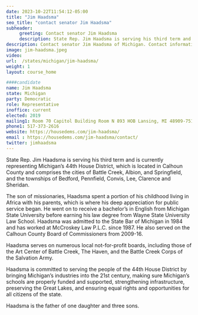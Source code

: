 ```yaml
---
date: 2023-10-22T11:54:12-05:00
title: "Jim Haadsma"
seo_title: "contact senator Jim Haadsma"
subheader:
     greeting: Contact senator Jim Haadsma
     description: State Rep. Jim Haadsma is serving his third term and is currently representing Michigan’s 44th House District, which is located in Calhoun County and comprises the cities of Battle Creek, Albion, and Springfield, and the townships of Bedford, Pennfield, Convis, Lee, Clarence and Sheridan.  
description: Contact senator Jim Haadsma of Michigan. Contact information for Jim Haadsma includes email address, phone number, and mailing address.
image: jim-haadsma.jpeg
video:
url:  /states/michigan/jim-haadsma/
weight: 1
layout: course_home

####candidate
name: Jim Haadsma
state: Michigan
party: Democratic
role: Representative
inoffice: current
elected: 2019
mailing1: Room 70 Capitol Building Room N 893 HOB Lansing, MI 48909-7514
phone1: 517-373-2616
website: https://housedems.com/jim-haadsma/
email : https://housedems.com/jim-haadsma/contact/
twitter: jimhaadsma
---
```


State Rep. Jim Haadsma is serving his third term and is currently representing Michigan’s 44th House District, which is located in Calhoun County and comprises the cities of Battle Creek, Albion, and Springfield, and the townships of Bedford, Pennfield, Convis, Lee, Clarence and Sheridan.  

The son of missionaries, Haadsma spent a portion of his childhood living in Africa with his parents, which is where his deep appreciation for public service began. He went on to receive a bachelor’s in English from Michigan State University before earning his law degree from Wayne State University Law School. Haadsma was admitted to the State Bar of Michigan in 1984 and has worked at McCroskey Law P.L.C. since 1987. He also served on the Calhoun County Board of Commissioners from 2009-16.

Haadsma serves on numerous local not-for-profit boards, including those of the Art Center of Battle Creek, The Haven, and the Battle Creek Corps of the Salvation Army.

Haadsma is committed to serving the people of the 44th House District by bringing Michigan’s industries into the 21st century, making sure Michigan’s schools are properly funded and supported, strengthening infrastructure, preserving the Great Lakes, and ensuring equal rights and opportunities for all citizens of the state.

Haadsma is the father of one daughter and three sons.
